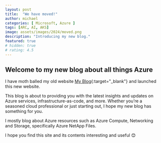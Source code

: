 ```yaml
---
layout: post
title:  "We have moved!"
author: michael
categories: [ Microsoft, Azure ]
tags: [ARC, AI, AKS]
image: assets/images/2024/moved.png
description: "Introducing my new blog."
featured: true
# hidden: true
# rating: 4.5
---
```


## Welcome to my new blog about all things Azure

I have moth balled my old website [My Blog](https://blog.mashfords.com){:target="_blank"} and launched this new website.

This blog is about to providing you with the latest insights and updates on Azure services, infrastructure-as-code, and more. Whether you’re a seasoned cloud professional or just starting out, I hope my new blog has something for you.

I mostly blog about Azure resources such as Azure Compute, Networking and Storage, specifically Azure NetApp Files.

I hope you find this site and its contents interesting and useful 😊
